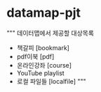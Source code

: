# datamap-pjt


"""
데이터맵에서 제공할 대상목록
- 책갈피 [bookmark]
- pdf이북 [pdf]
- 온라인강좌 [course]
- YouTube playlist
- 로컬 파일들 [localfile]
"""
